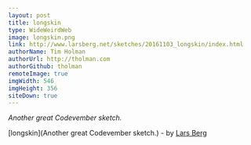 ```yaml
---
layout: post
title: longskin
type: WideWeirdWeb
image: longskin.png
link: http://www.larsberg.net/sketches/20161103_longskin/index.html
authorName: Tim Holman
authorUrl: http://tholman.com
authorGithub: tholman
remoteImage: true
imgWidth: 546
imgHeight: 356
siteDown: true
---
```


_Another great Codevember sketch._

[longskin](Another great Codevember sketch.) - by [Lars Berg](http://www.larsberg.net/)
